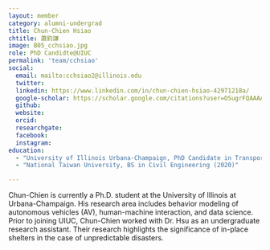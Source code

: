 ```yaml
---
layout: member
category: alumni-undergrad
title: Chun-Chien Hsiao
chtitle: 蕭鈞謙
image: B05_cchsiao.jpg
role: PhD Candidte@UIUC
permalink: 'team/cchsiao'
social:
  email: mailto:cchsiao2@illinois.edu
  twitter: 
  linkedin: https://www.linkedin.com/in/chun-chien-hsiao-42971218a/
  google-scholar: https://scholar.google.com/citations?user=OSugrFQAAAAJ&hl=en
  github: 
  website: 
  orcid: 
  researchgate: 
  facebook: 
  instagram: 
education:
  - "University of Illinois Urbana-Champaign, PhD Candidate in Transportation Engineering"
  - "National Taiwan University, BS in Civil Engineering (2020)"

---
```



Chun-Chien is currently a Ph.D. student at the University of Illinois at Urbana-Champaign. His research area includes behavior modeling of autonomous vehicles (AV), human-machine interaction, and data science. Prior to joining UIUC, Chun-Chien worked with Dr. Hsu as an undergraduate research assistant. Their research highlights the significance of in-place shelters in the case of unpredictable disasters.
